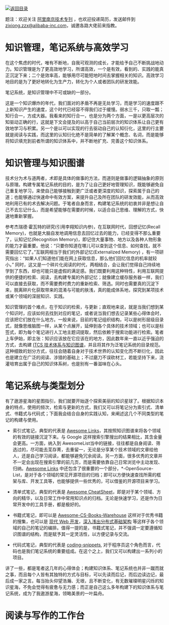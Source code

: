 [![返回目录](https://parg.co/U0e)](https://parg.co/U0X)

题注：欢迎关注 [阿里南京技术专刊](https://zhuanlan.zhihu.com/ali-nanjing) ，也欢迎投递简历，发送邮件到 zixiong.zzx@alibaba-inc.com，诚邀各路大佬前来指教。

# 知识管理，笔记系统与高效学习

在这个焦虑的时代，唯有不断地，自我可观测的成长，才能给予自己不断挑战地动力。知识管理是为了更高效地学习，所谓高效，一个是有效，看到的、实践的能真正沉淀下来；二个是效率高，能够用尽可能短地时间去掌握相关的知识。高效学习地目的是为了更好地转化为生产力，转化为个人或者团队的研发效能。

笔记系统，是知识管理中不可或缺的一部分。

这是一个知识爆炸的年代，我们面对的矛盾不再是无处学习，而是学习的速度跟不上新知识产生的速度，这个时代已经容不得我们过于缓慢。弱水三千，只取一瓢；知行合一，方成大器。我看来的知行合一，也是分为两个方面，一是以更高层次的知驱动正确的行，这就是下文会提及的以高于自己当前层次的知识体系让自己更有效地学习与积累。另一个是以可以实现的行去驱动自己的认知衍化，这里的行主要就是阅读与实践，而这里的认知衍化绝不是简单的了解某个概念、名词，而是能够将知识填充到前者所谓的知识体系中，并不断地扩充、完善这个知识体系。

# 知识管理与知识图谱

技术分为术与道两者，术即是具体的做事的方法，而道则是做事的逻辑抽象的原则与原理。构建专属笔记系统的目的，是为了让自己更好地管理知识，既能够避免自己重复地学习，来使自己能够接触到更广泛或者更深度的知识，探索属于自己的道；也能够通过快速命中有效方案，来提升自己及所在团队的研发效能，从而高效地利用已有的术去解决问题。于笔者自身而言，构建笔记系统的初衷并非是想让自己不去忘记什么，而是希望能够在需要的时候，以适合自己思维、理解的方式，快速地重新掌握。

参考杰瑞德·霍瓦特的研究(引用李翔知识内参)，在互联网时代，回想记忆(Recall Memory)，也就是大脑自发地调用信息去回忆过去的能力，已经变得不那么重要了，认知记忆(Recognition Memory)，即记住大量事物、地方以及各种人物形象的能力才最重要。他说：“只要你知道在哪儿可以查到这个信息、如何查找，就不需要回忆它了。”互联网相当于我们的外部记忆(Externalized Memory) ，有一项研究指出：“如果人们知道他们能在网上获取信息，那么他们回忆信息的机率就较小。” 同时，这又是一个碎片化阅读的时代，两相结合，会让我们觉得自己持续地学到了东西，却也可能只是虚假的满足感。我们既要利用这种特性，利用互联网提供的便捷的检索、阅读，去构建专属的外部记忆；就像建立缓存服务器一样，我们可以直接去获取，而不需要费时费力的重新检索、筛选。同时也需要真的沉淀下来，脱离碎片化获取带来的混淆与可能的肤浅，真的能成体系地，探究到某项技术或某个领域的深层知识、实践。

知识管理的首个难点，在于知识的检索，与更新；直观地来说，就是当我们想到某个知识时，应该如何去找到对应的笔记，或者说当我们想去记录某些心得体会时，应该把它们放在什么地方。一般来说，目前的笔记组织结构，可以是树形层级目录式，就像思维脑图一样，从某个点展开，延伸到各个具体的技术领域；也可以是标签式，即为每个笔记进行人工地主题词提取，然后依赖于搜索功能进行检索。笔者上车伊始，即主张：知识应该放在它应该在的地方，因此数年来一直以近乎强迫的方式，去构建 [ITCS 技术体系与知识图谱](https://github.com/wxyyxc1992/Awesome-Coder/blob/master/MindMap/README.md)，并且将其作为泛笔记系统的目录规范。这种细致的划分方式，往往会随着自身对于技术世界的认知变化而不断衍化，因此也是建立在广泛的阅读、涉猎的基础上；不过磨刀不误砍材工，若能坚持下来，浇灌培育出属于自己的知识体系树，也是别有一番滋味在心头。

# 笔记系统与类型划分

有了遨游星海的星图指引，我们就要开始逐个探索美丽的知识星球了。根据知识本身的特点，使用的频次，检索与更新的方式，我们又可以将笔记分为索引式、清单式、书籍式与代码式；下面我会结合自身的实践认知，来阐述这几个不同类型的笔记的构建与使用。

- 索引式笔记，典型的代表是 [Awesome Links](https://github.com/wxyyxc1992/Awesome-Lists)，其按照知识图谱来将各个领域的有效的链接沉淀下来。与 Google 这样搜索引擎搜出的结果相比，其含金量会更高。一方面，纳入到 AwesomeList当中的链接，往往都是自身阅读、筛选过的，尽可能去芜存菁，去重留一，无论是分享某个技术领域的文章给他人，还是自己学习阅读，都能够避免冗余阅读。另一方面，很多优秀的文章并不一定会出现在搜索引擎的前几页，而是需要依靠自己日常浏览中主动发现、归纳。[Awesome Links](https://github.com/wxyyxc1992/Awesome-Lists) 中还包含了很重要的一个部分，\*-OpenSource-List，是对于各个领域的常见开源项目的归档；即可以方便快速查找所需的框架与库、开发工具等，也能够提供一些优秀的，可以借鉴的开源项目来学习。

- 清单式笔记，典型的代表是 [Awesome CheatSheet](https://github.com/wxyyxc1992/Awesome-CheatSheet)，即是对于某个领域、方向的精华，以及日常工作中常用知识点的归档。无论是快速学习，还是作为日常开发中的工具手册，都是极好的。

- 书籍式笔记，即可以是 [Awesome-CS-Books-Warehouse](https://github.com/wxyyxc1992/Awesome-CS-Books-Warehouse) 这样对于优秀书籍的搜集，也可以是 [现代 Web 开发](https://github.com/wxyyxc1992/Web-Series)，[深入浅出分布式基础架构](https://github.com/wxyyxc1992/Distributed-Infrastructure-Series) 等这样子各个领域的自己的笔记的编排。值得一提的是，书籍式笔记，并不强调一定要遵循知识图谱的结构，而是赋予其一定灵活性，以方便记录与交流。

- 代码式笔记，典型的代表是 [coding-snippets](https://github.com/wxyyxc1992/coding-snippets), 对于程序员这个角色而言，代码也是我们笔记系统的重要组成。在这个之上，我们又可以构建出一系列小的项目。

讲了一些，都是笔者这几年的心得体会；构建知识体系、笔记系统也并非一蹴而就之事，而且每个人皆有其独特的方式与目标，可以先读而后记，而后边读边记，最后成一家之言。每当抬头仰望浩瀚、无垠，且不断变化，有无数璀璨明星闪烁的知识星海，不免会觉得有疲惫与无力感；而正是自己这么多年构建下的知识体系与笔记系统，成为了我遨游星海，领略美景的一叶扁舟。

# 阅读与写作的工作台
